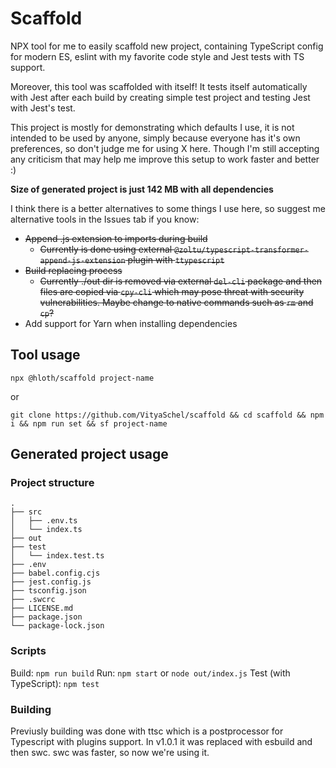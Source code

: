 # Scaffold

NPX tool for me to easily scaffold new project, containing TypeScript config for modern ES, eslint with my favorite code style and Jest tests with TS support.

Moreover, this tool was scaffolded with itself! It tests itself automatically with Jest after each build by creating simple test project and testing Jest with Jest's test.

This project is mostly for demonstrating which defaults I use, it is not intended to be used by anyone, simply because everyone has it's own preferences, so don't judge me for using X here. Though I'm still accepting any criticism that may help me improve this setup to work faster and better :)

**Size of generated project is just 142 MB with all dependencies**

I think there is a better alternatives to some things I use here, so suggest me alternative tools in the Issues tab if you know:
- ~~Append .js extension to imports during build~~
  - ~~Currently is done using external `@zoltu/typescript-transformer-append-js-extension` plugin with `ttypescript`~~
- ~~Build replacing process~~
  - ~~Currently ./out dir is removed via external `del-cli` package and then files are copied via `cpy-cli` which may pose threat with security vulnerabilities. Maybe change to native commands such as `rm` and `cp`?~~
- Add support for Yarn when installing dependencies

## Tool usage

```
npx @hloth/scaffold project-name
```

or

```
git clone https://github.com/VityaSchel/scaffold && cd scaffold && npm i && npm run set && sf project-name
```

## Generated project usage

### Project structure

```
.
├── src
│   ├── .env.ts
│   └── index.ts
├── out
├── test
│   └── index.test.ts
├── .env
├── babel.config.cjs
├── jest.config.js
├── tsconfig.json
├── .swcrc
├── LICENSE.md
├── package.json
└── package-lock.json
```

### Scripts

Build: `npm run build`
Run: `npm start` or `node out/index.js`
Test (with TypeScript): `npm test`

### Building

Previusly building was done with ttsc which is a postprocessor for Typescript with plugins support. In v1.0.1 it was replaced with esbuild and then swc. swc was faster, so now we're using it.